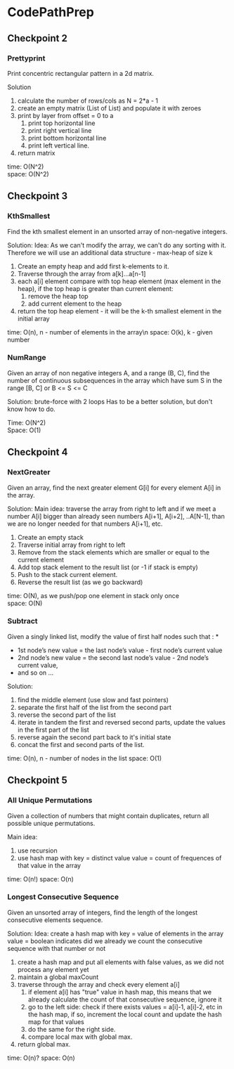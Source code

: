 # CodePathPrep

## Checkpoint 2

### Prettyprint
Print concentric rectangular pattern in a 2d matrix.

Solution

  1. calculate the number of rows/cols as N = 2*a - 1
  2. create an empty matrix (List of List) and populate it with zeroes
  3. print by layer from offset = 0 to a
        1. print top horizontal line
        2. print right vertical line
        3. print bottom horizontal line
        4. print left vertical line.
  4. return matrix
 
  time: O(N^2)  
  space: O(N^2)  
 
## Checkpoint 3

### KthSmallest
Find the kth smallest element in an unsorted array of non-negative integers.

Solution:
Idea: As we can't modify the array, we can't do any sorting with it. Therefore we will use an additional data structure - max-heap of size k
  
  1. Create an empty heap and add first k-elements to it.
  2. Traverse through the array from a[k]...a[n-1]
  3. each a[i] element compare with top heap element (max element in the heap), if the top heap is greater than current element:
      1. remove the heap top
      2. add current element to the heap
 4. return the top heap element - it will be the k-th smallest element in the initial array
 
  time: O(n), n - number of elements in the array\n
  space: O(k), k - given number
 
### NumRange
Given an array of non negative integers A, and a range (B, C), find the number of continuous subsequences in the array which have sum S in the range [B, C] or B <= S <= C

Solution: brute-force with 2 loops
Has to be a better solution, but don't know how to do.

Time: O(N^2)  
Space: O(1)  
 
## Checkpoint 4

### NextGreater
Given an array, find the next greater element G[i] for every element A[i] in the array.

Solution:
  Main idea: traverse the array from right to left
  and if we meet a number A[i] bigger than already seen numbers A[i+1], A[i+2], ..A[N-1],
  than we are no longer needed for that numbers A[i+1], etc.
 
  1. Create an empty stack
  2. Traverse initial array from right to left
  3. Remove from the stack elements which are smaller or equal to the current element
  4. Add top stack element to the result list (or -1 if stack is empty)
  5. Push to the stack current element.
  6. Reverse the result list (as we go backward)
 
  time: O(N), as we push/pop one element in stack only once  
  space: O(N)

### Subtract
Given a singly linked list, modify the value of first half nodes such that :
 *
 * 1st node’s new value = the last node’s value - first node’s current value
 * 2nd node’s new value = the second last node’s value - 2nd node’s current value,
 * and so on …
 
  Solution:
  1. find the middle element (use slow and fast pointers)
  2. separate the first half of the list from the second part
  3. reverse the second part of the list
  4. iterate in tandem the first and reversed second parts, update the values in the first part of the list
  5. reverse again the second part back to it's initial state
  6. concat the first and second parts of the list.
 
  time: O(n), n - number of nodes in the list
  space: O(1)
 
## Checkpoint 5

### All Unique Permutations
Given a collection of numbers that might contain duplicates, return all possible unique permutations.

  Main idea: 
  1. use recursion
  2. use hash map with key = distinct value
                       value = count of frequences of that value in the array
 
  time: O(n!)
  space: O(n)

### Longest Consecutive Sequence
Given an unsorted array of integers, find the length of the longest consecutive elements sequence.

 Solution:
  Idea: create a hash map with key = value of elements in the array
  value = boolean indicates did we already we count the consecutive sequence with that number or not
 
  1. create a hash map and put all elements with false values, as we did not process any element yet
  2. maintain a global maxCount
  3. traverse through the array and check every element a[i]
      1. if element a[i] has "true" value in hash map, this means that we already calculate the count of that consecutive sequence, ignore it
      2. go to the left side: check if there exists values = a[i]-1, a[i]-2, etc in the hash map, if so, increment the local count and update the hash map for that values
      3. do the same for the right side.
      4. compare local max with global max.
 4. return global max.
 
  time: O(n)?
  space: O(n)
